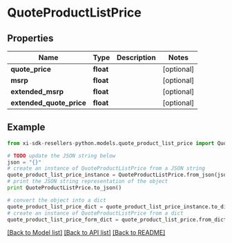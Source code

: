# QuoteProductListPrice


## Properties

Name | Type | Description | Notes
------------ | ------------- | ------------- | -------------
**quote_price** | **float** |  | [optional] 
**msrp** | **float** |  | [optional] 
**extended_msrp** | **float** |  | [optional] 
**extended_quote_price** | **float** |  | [optional] 

## Example

```python
from xi-sdk-resellers-python.models.quote_product_list_price import QuoteProductListPrice

# TODO update the JSON string below
json = "{}"
# create an instance of QuoteProductListPrice from a JSON string
quote_product_list_price_instance = QuoteProductListPrice.from_json(json)
# print the JSON string representation of the object
print QuoteProductListPrice.to_json()

# convert the object into a dict
quote_product_list_price_dict = quote_product_list_price_instance.to_dict()
# create an instance of QuoteProductListPrice from a dict
quote_product_list_price_form_dict = quote_product_list_price.from_dict(quote_product_list_price_dict)
```
[[Back to Model list]](../README.md#documentation-for-models) [[Back to API list]](../README.md#documentation-for-api-endpoints) [[Back to README]](../README.md)



